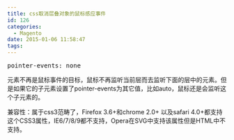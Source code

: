```yaml
---
title: css取消层叠对象的鼠标感应事件
id: 126
categories:
  - Magento
date: 2015-01-06 11:58:47
tags:
---
```


<pre class="lang:css decode:true">pointer-events: none</pre>

元素不再是鼠标事件的目标，鼠标不再监听当前层而去监听下面的层中的元素。但是如果它的子元素设置了pointer-events为其它值，比如auto，鼠标还是会监听这个子元素的。

兼容性：属于css3范畴了，Firefox 3.6+和chrome 2.0+ 以及safari 4.0+都支持这个CSS3属性，IE6/7/8/9都不支持，Opera在SVG中支持该属性但是HTML中不支持。